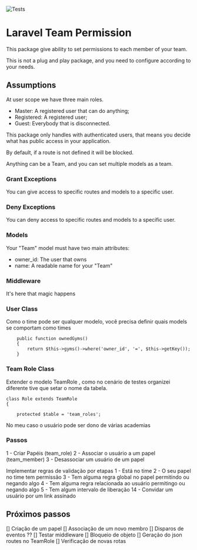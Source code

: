 ![Tests](https://github.com/chama-dev/laravel-team-permission/workflows/Tests/badge.svg?branch=master)

# Laravel Team Permission
This package give ability to set permissions to each member of your team.

This is not a plug and play package, and you need to configure according to your needs.


## Assumptions

At user scope we have three main roles.
- Master: A registered user that can do anything;
- Registered: A registered user;
- Guest: Everybody that is disconnected. 

This package only handles with authenticated users, that means you decide what has public access in your application.

By default, if a route is not defined it will be blocked. 

Anything can be a Team, and you can set multiple models as a team.

### Grant Exceptions
You can give access to specific routes and models to a specific user.

### Deny Exceptions
You can deny access to specific routes and models to a specific user.
 
### Models
Your "Team" model must have two main attributes:
 - owner_id: The user that owns
 - name: A readable name for your "Team"


### Middleware
It's here that magic happens

### User Class
Como o time pode ser qualquer modelo, você precisa definir quais models se comportam como times

```
    public function ownedGyms()
    {
        return $this->gyms()->where('owner_id', '=', $this->getKey());
    }
```
### Team Role Class
Extender o modelo TeamRole , como no cenário de testes organizei diferente
tive que setar o nome da tabela.
```
class Role extends TeamRole
{

    protected $table = 'team_roles';

```

No meu caso o usuário pode ser dono de várias academias

### Passos
1 - Criar Papéis (team_role)
2 - Associar o usuário a um papel (team_member)
3 - Desassociar um usuário de um papel

Implementar regras de validação por etapas
1 - Está no time
2 - O seu papel no time tem permissão
3 - Tem alguma regra global no papel permitindo ou negando algo
4 - Tem alguma regra relacionada ao usuário permitingo ou negando algo
5 - Tem algum intervalo de liberação
14 - Convidar um usuário por um link assinado


## Próximos passos
[] Criação de um papel
[] Associação de um novo membro
[] Disparos de eventos
    ??
[] Testar middleware
[] Bloqueio de objeto
[] Geração do json routes no TeamRole
[] Verificação de novas rotas
